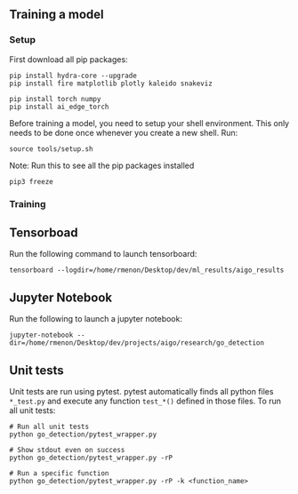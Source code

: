 
## Training a model

### Setup
First download all pip packages:
```
pip install hydra-core --upgrade
pip install fire matplotlib plotly kaleido snakeviz

pip install torch numpy
pip install ai_edge_torch

```

Before training a model, you need to setup your shell environment. This only needs to be done once whenever you create a new shell. Run:
```
source tools/setup.sh
```

Note:
Run this to see all the pip packages installed
```
pip3 freeze
```
 

### Training


##  Tensorboad
Run the following command to launch tensorboard:
```
tensorboard --logdir=/home/rmenon/Desktop/dev/ml_results/aigo_results
```

## Jupyter Notebook
Run the following to launch a jupyter notebook:
```
jupyter-notebook --dir=/home/rmenon/Desktop/dev/projects/aigo/research/go_detection
```

## Unit tests
Unit tests are run using pytest. pytest automatically finds all python files `*_test.py` and execute any function `test_*()` defined in those files. To run all unit tests:

```
# Run all unit tests
python go_detection/pytest_wrapper.py

# Show stdout even on success
python go_detection/pytest_wrapper.py -rP

# Run a specific function
python go_detection/pytest_wrapper.py -rP -k <function_name>

```